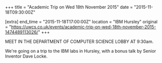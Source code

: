 +++
title = "Academic Trip on Wed 18th November 2015"
date = "2015-11-18T09:30:00Z"

[extra]
end_time = "2015-11-18T17:00:00Z"
location = "IBM Hursley"
original = "https://uwcs.co.uk/events/academic-trip-on-wed-18th-november-2015-1474489113026/"
+++

MEET IN THE DEPARTMENT OF COMPUTER SCIENCE LOBBY AT 9:30am.

We're going on a trip to the IBM labs in Hursley, with a bonus talk by Senior Inventor Dave Locke.


